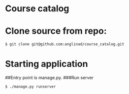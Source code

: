 # Course catalog

# Clone source from repo:
```sh
$ git clone git@github.com:anglinad/course_catalog.git
```
# Starting application
##Entry point is manage.py. 
###Run server
```sh
$ ./manage.py runserver
```